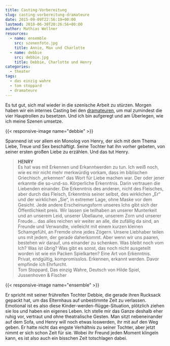 ```yaml
---
title: Casting-Vorbereitung
slug: casting-vorbereitung-dramateure
date: 2015-09-09T22:56:19+00:00
lastmod: 2018-06-30T20:26:56+00:00
author: Mathias Wellner
resources:
  - name: ensemble
    src: szenenfoto.jpg
    title: Annie, Max und Charlotte
  - name: debbie
    src: debbie.jpg
    title: Debbie, Charlotte und Henry
categories:
  - theater
tags:
  - das einzig wahre
  - tom stoppard
  - dramateure
---
```

Es tut gut, sich mal wieder in die szenische Arbeit zu stürzen. Morgen haben wir ein internes Casting bei den <a href="http://www.dramateure.ch" title="die dramateure zürich" target="_blank">dramateuren</a>, um mal zumindest die vier Hauptrollen zu besetzen. Und ich bin aufgeregt und am Überlegen, wie ich meine Szenen umsetze. 
<!--more-->

{{< responsive-image name="debbie" >}}

Spannend ist vor allem ein Monolog von Henry, der sich mit dem Thema Liebe, Treue und Sex beschäftigt. Seine Tochter hat ihn vorher gebeten, von seiner ersten großen Liebe zu erzählen. Und das tut Henry. 

<blockquote class="blockquote">
  <strong>HENRY</strong><br>
  Es hat was mit Erkennen und Erkanntwerden zu tun. Ich weiß noch, wie es mir nicht mehr merkwürdig vorkam, dass im biblischen Griechisch „erkennen“ das Wort für Liebe machen war. Der oder jener erkannte die so-und-so. Körperliche Erkenntnis. Darin vertrauen die Liebenden einander. Die Erkenntnis des anderen, nicht des Fleisches, aber durch das Fleisch, Erkenntnis seiner selbst, des wirklichen „Er“ und der wirklichen „Sie“, in extremer Lage, ohne Maske vor dem Gesicht. Jede andere Erscheinungsform unseres Ichs gibt sich der Öffentlichkeit preis. Wir lassen sie teilhaben an unserer Munterkeit und an unserem Leid, unserer Übellaune, unserem Zorn und unserer Freude&#8230; das alles reichen wir weiter an alle, die zufällig da sind, an Freunde und Verwandte, vielleicht mit einem kurzen kleinen Schamgefühl, an Fremde ohne jedes Zögern. Unsere Liebhaber teilen uns mit jedem, der gerade daherkommt. Aber wenn wir uns paaren, bestehen wir darauf, uns einander zu schenken. Was bleibt noch vom Ich? Was ist übrig? Was gibt es sonst, das noch nicht ausgeteilt worden ist wie ein Packen Spielkarten? Eine Art von Erkenntnis. Privat, endgültig, kompromisslos. Erkennen, erkannt werden. Davor empfinde ich Ehrfurcht.  
  <footer class="blockquote-footer">Tom Stoppard, Das einzig Wahre, Deutsch von Hilde Spiel, Jussenhoven & Fischer</footer>
</blockquote>

{{< responsive-image name="ensemble" >}}

Er spricht mit seiner frühreifen Tochter Debbie, die gerade ihren Rucksack gepackt hat, um das Elternhaus auf unbestimmte Zeit zu verlassen. Emotional ist es also diese Kinder-werden-flügge-Situation, plötzlich ziehen sie los und haben ein eigenes Leben. Ich stelle mir das Ganze deshalb eher ruhig vor, vertraut und ohne theatralische Gesten. Man sitzt nebeneinander auf dem Sofa, und Henry will noch etwas loswerden, ihr mit auf den Weg geben. Er hatte nicht das engste Verhältnis zu seiner Tochter, aber jetzt nimmt er sich schon Zeit für sie. Wobei ihr Freund jeden Moment klingeln kann, es ist also auch ein bisschen Zeit totschlagen dabei.